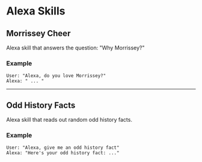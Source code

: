 # Alexa Skills

## Morrissey Cheer
Alexa skill that answers the question: "Why Morrissey?"

### Example
    User: "Alexa, do you love Morrissey?"
    Alexa: " ... "


---


## Odd History Facts
Alexa skill that reads out random odd history facts.

### Example
    User: "Alexa, give me an odd history fact"
    Alexa: "Here's your odd history fact: ..."
